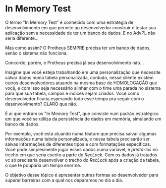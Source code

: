 # In Memory Test

O termo "In Memory Test" é conhecido com uma estratégia de desenvolvimento em que permite ao desenvolvedor construir e testar sua aplicação sem a necessidade de ter um banco de dados. E no AdvPL não seria diferente...

Mas como assim? O Protheus SEMPRE precisa ter um banco de dados, senão o sistema não funciona.

Concordo, porém, o Protheus precisa já seu desenvolvimento não...

Imagine que você esteja trabalhando em uma personalização que necessite salvar dados numa tabela personalizada, contudo, nesse cliente existem outros desenvolvedores atuando na mesma base de HOMOLOGAÇÃO que você, e com isso seja necessário alinhar com o time uma parada no sistema para que sua tabela, campos e índices sejam criados. Você como desenvolvedor ficaria esperando todo esse tempo pra seguir com o desenvolvimento? CLARO que não.

É aí que entram os "In Memory Test", que consiste num padrão estratégico em que você se utiliza da persistência de dados em memória, simulando um banco de dados.

Por exemplo, você está atuando numa feature que precisa salvar algumas informações numa tabela personalizada, e nessa tabela precisarão ser salvas informações de diferentes tipos e com formatações específicas. Você pode simplesmente jogar esses dados numa variável, e _printá-los_ no trecho em que seria escrito a parte do _RecLock_. Com os dados já tratados vc só precisaria desenvolver o trecho do _RecLock_ após a criação da tabela, o que te pouparia um tempo enorme.

O objetivo desse tópico é apresentar outras formas ao desenvolvedor para superar barreiras com a qual nos deparamos no dia a dia.